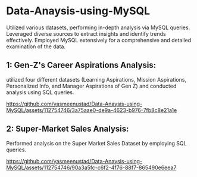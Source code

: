 # Data-Anaysis-using-MySQL
Utilized various datasets, performing in-depth analysis via MySQL queries. Leveraged diverse sources to extract insights and identify trends effectively. Employed MySQL extensively for a comprehensive and detailed examination of the data.

## 1: Gen-Z's Career Aspirations Analysis:
utilized four different datasets (Learning Aspirations, Mission Aspirations, Personalized Info, and Manager Aspirations of Gen Z) and conducted analysis using SQL queries.

https://github.com/yasmeenustad/Data-Anaysis-using-MySQL/assets/112754746/3a75aae0-de9a-4623-b976-7fb8c8e21a1e

## 2: Super-Market Sales Analysis:

Performed analysis on the Super Market Sales Dataset by employing SQL queries.

https://github.com/yasmeenustad/Data-Anaysis-using-MySQL/assets/112754746/90a3a5fc-c6f2-4f76-88f7-865490e6eea7




